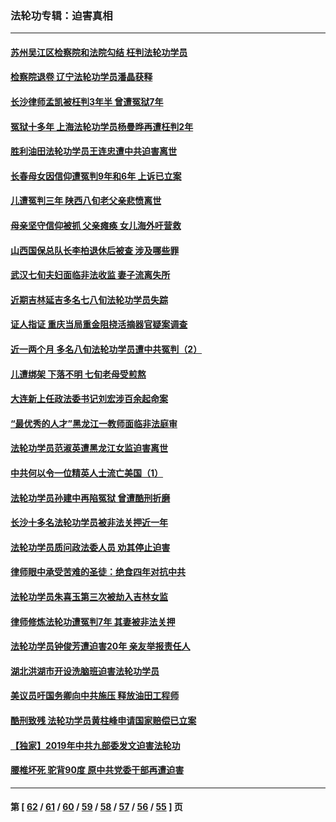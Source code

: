 ### 法轮功专辑：迫害真相
---
#### [苏州吴江区检察院和法院勾结 枉判法轮功学员](../../pages/nf4379/n13269731.md?10010430) 
#### [检察院退卷 辽宁法轮功学员潘晶获释](../../pages/nf4379/n13269553.md?10010430) 
#### [长沙律师孟凯被枉判3年半 曾遭冤狱7年](../../pages/nf4379/n13269049.md?10010430) 
#### [冤狱十多年 上海法轮功学员杨曼晔再遭枉判2年](../../pages/nf4379/n13267202.md?10010430) 
#### [胜利油田法轮功学员王连忠遭中共迫害离世](../../pages/nf4379/n13267046.md?10010430) 
#### [长春母女因信仰遭冤判9年和6年 上诉已立案](../../pages/nf4379/n13264638.md?10010430) 
#### [儿遭冤判三年 陕西八旬老父亲悲愤离世](../../pages/nf4379/n13263888.md?10010430) 
#### [母亲坚守信仰被抓 父亲瘫痪 女儿海外吁营救](../../pages/nf4379/n13263236.md?10010430) 
#### [山西国保总队长李柏退休后被查 涉及哪些罪](../../pages/nf4379/n13262023.md?10010430) 
#### [武汉七旬夫妇面临非法收监 妻子流离失所](../../pages/nf4379/n13261750.md?10010430) 
#### [近期吉林延吉多名七八旬法轮功学员失踪](../../pages/nf4379/n13258579.md?10010430) 
#### [证人指证 重庆当局重金阻挠活摘器官疑案调查](../../pages/nf4379/n13259127.md?10010430) 
#### [近一两个月 多名八旬法轮功学员遭中共冤判（2）](../../pages/nf4379/n13257687.md?10010430) 
#### [儿遭绑架 下落不明 七旬老母受煎熬](../../pages/nf4379/n13256050.md?10010430) 
#### [大连新上任政法委书记刘宏涉百余起命案](../../pages/nf4379/n13255439.md?10010430) 
#### [“最优秀的人才”黑龙江一教师面临非法庭审](../../pages/nf4379/n13252717.md?10010430) 
#### [法轮功学员范淑英遭黑龙江女监迫害离世](../../pages/nf4379/n13247977.md?10010430) 
#### [中共何以令一位精英人士流亡美国（1）](../../pages/nf4379/n13240636.md?10010430) 
#### [法轮功学员孙建中再陷冤狱 曾遭酷刑折磨](../../pages/nf4379/n13245440.md?10010430) 
#### [长沙十多名法轮功学员被非法关押近一年](../../pages/nf4379/n13245260.md?10010430) 
#### [法轮功学员质问政法委人员 劝其停止迫害](../../pages/nf4379/n13245194.md?10010430) 
#### [律师眼中承受苦难的圣徒：绝食四年对抗中共](../../pages/nf4379/n13230075.md?10010430) 
#### [法轮功学员朱喜玉第三次被劫入吉林女监](../../pages/nf4379/n13242439.md?10010430) 
#### [律师修炼法轮功遭冤判7年 其妻被非法关押](../../pages/nf4379/n13239559.md?10010430) 
#### [法轮功学员钟俊芳遭迫害20年 亲友举报责任人](../../pages/nf4379/n13236782.md?10010430) 
#### [湖北洪湖市开设洗脑班迫害法轮功学员](../../pages/nf4379/n13233325.md?10010430) 
#### [美议员吁国务卿向中共施压 释放油田工程师](../../pages/nf4379/n13233845.md?10010430) 
#### [酷刑致残 法轮功学员黄柱峰申请国家赔偿已立案](../../pages/nf4379/n13231174.md?10010430) 
#### [【独家】2019年中共九部委发文迫害法轮功](../../pages/nf4379/n13228999.md?10010430) 
#### [腰椎坏死 驼背90度 原中共党委干部再遭迫害](../../pages/nf4379/n13228165.md?10010430) 

---
#### 第 [ [62](./62.md?10010430) / [61](./61.md?10010430) / [60](./60.md?10010430) / [59](./59.md?10010430) / [58](./58.md?10010430) / [57](./57.md?10010430) / [56](./56.md?10010430) / [55](./55.md?10010430) ] 页

